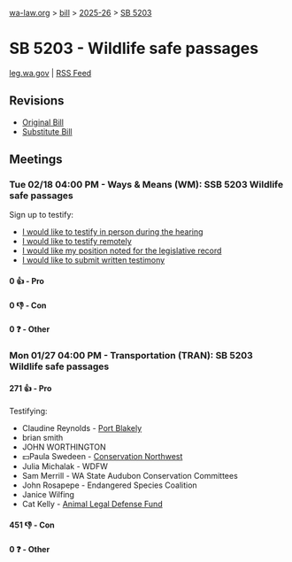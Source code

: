 [wa-law.org](/) > [bill](/bill/) > [2025-26](/bill/2025-26/) > [SB 5203](/bill/2025-26/sb/5203/)

# SB 5203 - Wildlife safe passages
[leg.wa.gov](https://app.leg.wa.gov/billsummary?BillNumber=5203&Year=2025&Initiative=false) | [RSS Feed](./rss.xml)

## Revisions
* [Original Bill](1/)
* [Substitute Bill](S/)

## Meetings
### Tue 02/18 04:00 PM - Ways & Means (WM): SSB 5203 Wildlife safe passages
Sign up to testify:
* [I would like to testify in person during the hearing](https://app.leg.wa.gov/csi/Testifier/Add?chamber=House&mId=32796&aId=164382&caId=25890&tId=1)
* [I would like to testify remotely](https://app.leg.wa.gov/csi/Testifier/Add?chamber=House&mId=32796&aId=164382&caId=25890&tId=2)
* [I would like my position noted for the legislative record](https://app.leg.wa.gov/csi/Testifier/Add?chamber=House&mId=32796&aId=164382&caId=25890&tId=3)
* [I would like to submit written testimony](https://app.leg.wa.gov/csi/Testifier/Add?chamber=House&mId=32796&aId=164382&caId=25890&tId=4)

#### 0 👍 - Pro

#### 0 👎 - Con

#### 0 ❓ - Other

### Mon 01/27 04:00 PM - Transportation (TRAN): SB 5203 Wildlife safe passages
#### 271 👍 - Pro
Testifying:
* Claudine Reynolds - [Port Blakely](/org/port_blakely/)
* brian smith
* JOHN WORTHINGTON
* 💵Paula Swedeen - [Conservation Northwest](/org/conservation_northwest/)
* Julia Michalak - WDFW
* Sam Merrill - WA State Audubon Conservation Committees
* John Rosapepe - Endangered Species Coalition
* Janice Wilfing
* Cat Kelly - [Animal Legal Defense Fund](/org/animal_legal_defense_fund/)

#### 451 👎 - Con

#### 0 ❓ - Other
